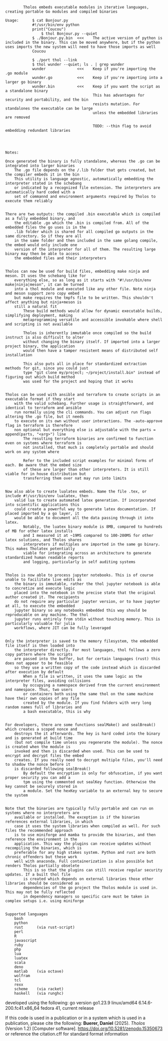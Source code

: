             Tholos embeds executable modules in iterative languages, creating portable Go modules and compiled binaries

    Usage:      $ cat Bonjour.py 
                #!/usr/bin/env python
                print("Coucou")
                    $ thol Bonjour.py --quiet
                $ ./Bonjour.py.bin  <<<    The active version of python is included in the binary. This can be moved anywhere, but if the python uses imports the new system will need to have those imports as well
                Coucou

                $ ./port thol --link
                $ thol wunder --quiet; ls . | grep wunder
                wunder              <<<    Keep if you're importing the .go module
                wunder.go           <<<    Keep if you're importing into a larger go binary
                wunder.bin          <<<    Keep if you want the script as a standalone binary
                                           This has advantages for security and portability, and the bin
                                           resists mutation. For standalones the executable can be large
                                           unless the embedded libraries are removed

                                           TODO: --thin flag to avoid embedding redundant libraries




    Notes:

    Once generated the binary is fully standalone, whereas the .go can be integrated into larger binaries
        The .go file depends on the /.lib folder that gets created, but the compiler embeds it in the bin
        This utility is language agnostic, automatically embedding the interpreter stated in the schebang
        or indicated by a recognized file extension. The interpreters are automatically hard coded with a
        set of commannd and environment arguments required by Tholos to execute them reliably


    There are two outputs: the compiled .bin executable which is compiled as a fully embedded binary, and
        the editable .go which the .bin is compiled from. All of the embedded files the go uses is in the
        .lib folder which is shared for all compiled go outputs in the same directory. So if they are all
        in the same folder and then included in the same golang compile, the embed would only include one
        version of the interpreter for all of them. The resulting large binary may then be able to access
        the embedded files and their interpreters


    Tholos can now be used for build files, embedding make ninja and meson. It uses the schebang like for
        everything else, so as long as it starts with "#!/usr/bin/env make|ninja|meson", it can be turned
        into a thol module and executed like any other file. Note ninja and meson support zero copy embed
        but make requires the tmpfs file to be written. This shouldn't affect anything but ninja+meson is
        still a natural fit
            These build methods would allow for dynamic executable builds, simplifying deployment, making
            metaprogramming versatile and accessible invokable where shell and scripting is not available

            Tholos is inherently immutable once compiled so the build instruct is also difficult to alter
            without changing the binary itself. If imported into a larger project binary, the application
            would then have a tamper resistent means of distributed self installation

            This also puts all in place for standardized extraction methods for git, since you could just
            type "git clone my/project; ~/project/install.bin" instead of figuring out which build method
            was used for the project and hoping that it works


    Tholos can be used with ansible and terraform to create scripts in an executable format if they start
        with the valid schebang. Further usage is straightforward, and identical to terraform and ansible
        run normally using the cli commands. You can adjust run flags altering the .go file, but it needs
        to execute on its own without user interactions. The -auto-approve flag in terraform is therefore
        non optional but everything else is adjustable with the parts = append(parts, "<arg>") line
            The resulting terraform binaries are confirmed to function even on systems where terraform is
            not installed, that much is completely portable and should work on any system where

            Refer to the included script examples for minimal forms of each. Be aware that the embed size
            of these are larger than other interpreters. It is still viable for in house distribution but
            transferring them over nat may run into limits


    Now also able to create lualatex embeds. Name the file .tex, or include #!/usr/bin/env lualatex, then
        valid lua to create automated latex generation. If incorporated into scientific applications this
        could create a powerful way to generate latex documentation. If placed imported by a go layer, it
        would be able to document all the data passing through it into latex. 
            Notably, the luatex binary module is 8MB, compared to hundreds of MB for other latex installs
            and I measured it at ~19MS compared to 100-200MS for other latex solutions, and Tholos shares
            interpreters if multiples are imported in the same go binary. This makes Tholatex potentially
            viable for integrating across an architecture to generate standardized human readable reports
            and logging, particularly in self auditing systems 


    Tholos is now able to process jupyter notebooks. This is of course unable to facilitate live edits as
        the binary is immutable, rather the thol jupyter notebook is able to concretize and execute logic
        placed into the notebook in the precise state that the original author created it. The recipients
        do not require any particular jupyter version, or to have jupyter at all, to execute the embedded
        jupyter binary so any notebooks embedded this way should be reproducable on any machine. The thol
        jupyter runs entirely from stdin without touching memory. This is particularly valuable for julia
        workflows, where JIT can be fully leveraged 


    Only the interpreter is saved to the memory filesystem, the embedded file itself is then loaded into
        the interpreter directly. For most languages, thol follows a zero copy pattern where the scripts
        are passed into the buffer, but for certain languages (rust) this does not appear to be feasible
        so they use a written copy of the code instead which is discarded after execution by default
            When a file is written, it uses the same logic as the interpreter files, avoiding collisions
            by occupying a namespace derived from the current environment and namespace. Thus, two users
            or containers both using the same thol on the same machine have their own copies of any file
            created by the module. If you find folders with very long random names full of libraries and
            a bash executable, this is why


    For developers, there are some functions sealMake() and sealBreak() which creates a scoped nonce and
        destroys the it afterwards. The key is hard coded into the binary and is generated at build time
        (but not compile time unless you regenerate the module). The nonce is created when the module is
        invoked and then is discarded when used. This can be used to encrypt and decrypt files the embed
        creates. If you really need to decrypt multiple files, you'll need to shadow the nonce before it
        is discarded following sealBreak()
            By default the encryption is only for obfuscation, if you want proper security you can add a
            tpm using the commented out sealKey function. Otherwise the key cannot be securely stored in
            a module. Set the hexKey variable to an external key to secure the system


    Note that the binaries are typically fully portable and can run on systems where no interpreters are
        available or installed. The exception is if the binaries references external libraries, in which
        case it uses the system libraries when compiled as well. For such files the recommended approach
        is to use miniforge and mamba to provide the binaries, and then reference the environment in the
        application. This way the plugins can receive updates without recompiling the binaries, which is
        preferable for any high stakes system. Python and rust are both chronic offenders but these work
        well with anaconda. Full containerization is also possible but renders Tholos partially obselete
            This is so that the plugins can still receive regular security updates. If a built thol file
            is created which depends on external libraries those other libraries should be considered as
            dependencies of the go project the Tholos module is used in. This may not be fully reflected
            in dependency managers so specific care must be taken in complex setups i.e. using miniforge


    Supported languages
        bash
        python
        rust      (via rust-script)
        perl
        R
        javascript
        ruby
        php
        lua
        luatex
        scala
        deno
        matlab    (via octave)
        wolfram
        tcl
        rexx
        scheme    (via racket)
        haskell   (via runghc) 


developed using the following:
    go version go1.23.9 linux/amd64
    6.14.6-200.fc41.x86_64
        fedora 41, current release


If this code is used in a publication or in a system which is used in a publication, please cite the following:
    **Buerer, Daniel** (2025). *Tholos* (Version 1.2) [Computer software].
    https://doi.org/10.5281/zenodo.15350673
or reference the citation.cff for standard format information
